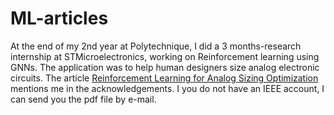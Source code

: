 # ML-articles

At the end of my 2nd year at Polytechnique, I did a 3 months-research internship at STMicroelectronics, working on Reinforcement learning using GNNs. The application was to help human designers size analog electronic circuits. The article [Reinforcement Learning for Analog Sizing Optimization](https://ieeexplore.ieee.org/document/10192204) mentions me in the acknowledgements. I you do not have an IEEE account, I can send you the pdf file by e-mail.

